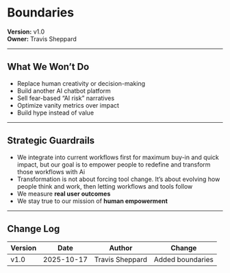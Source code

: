 # Boundaries

**Version:** v1.0  
**Owner:** Travis Sheppard  

---

## What We Won’t Do
- Replace human creativity or decision-making
- Build another AI chatbot platform
- Sell fear-based “AI risk” narratives
- Optimize vanity metrics over impact
- Build hype instead of value

---

## Strategic Guardrails
- We integrate into current workflows first for maximum buy-in and quick impact, but our goal is to empower people to redefine and transform those workflows with Ai
- Transformation is not about forcing tool change. It’s about evolving how people think and work, then letting workflows and tools follow
- We measure **real user outcomes**
- We stay true to our mission of **human empowerment**

---

## Change Log
| Version | Date | Author | Change |
|---------|------|--------|--------|
| v1.0 | 2025-10-17 | Travis Sheppard | Added boundaries |
